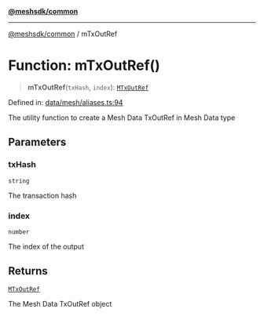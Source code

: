 [**@meshsdk/common**](../README.md)

***

[@meshsdk/common](../globals.md) / mTxOutRef

# Function: mTxOutRef()

> **mTxOutRef**(`txHash`, `index`): [`MTxOutRef`](../type-aliases/MTxOutRef.md)

Defined in: [data/mesh/aliases.ts:94](https://github.com/MeshJS/mesh/blob/1abde1553cbd7cf2cf4e40197fc0de9e4a7d0f49/packages/mesh-common/src/data/mesh/aliases.ts#L94)

The utility function to create a Mesh Data TxOutRef in Mesh Data type

## Parameters

### txHash

`string`

The transaction hash

### index

`number`

The index of the output

## Returns

[`MTxOutRef`](../type-aliases/MTxOutRef.md)

The Mesh Data TxOutRef object
